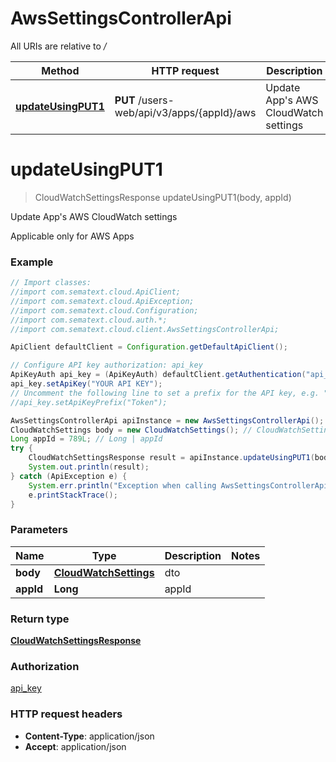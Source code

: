 # AwsSettingsControllerApi

All URIs are relative to */*

| Method                                                             | HTTP request                               | Description                               |
| ------------------------------------------------------------------ | ------------------------------------------ | ----------------------------------------- |
| [**updateUsingPUT1**](AwsSettingsControllerApi.md#updateUsingPUT1) | **PUT** /users-web/api/v3/apps/{appId}/aws | Update App&#x27;s AWS CloudWatch settings |

<a name="updateUsingPUT1"></a>

# **updateUsingPUT1**

> CloudWatchSettingsResponse updateUsingPUT1(body, appId)

Update App&#x27;s AWS CloudWatch settings

Applicable only for AWS Apps

### Example

```java
// Import classes:
//import com.sematext.cloud.ApiClient;
//import com.sematext.cloud.ApiException;
//import com.sematext.cloud.Configuration;
//import com.sematext.cloud.auth.*;
//import com.sematext.cloud.client.AwsSettingsControllerApi;

ApiClient defaultClient = Configuration.getDefaultApiClient();

// Configure API key authorization: api_key
ApiKeyAuth api_key = (ApiKeyAuth) defaultClient.getAuthentication("api_key");
api_key.setApiKey("YOUR API KEY");
// Uncomment the following line to set a prefix for the API key, e.g. "Token" (defaults to null)
//api_key.setApiKeyPrefix("Token");

AwsSettingsControllerApi apiInstance = new AwsSettingsControllerApi();
CloudWatchSettings body = new CloudWatchSettings(); // CloudWatchSettings | dto
Long appId = 789L; // Long | appId
try {
    CloudWatchSettingsResponse result = apiInstance.updateUsingPUT1(body, appId);
    System.out.println(result);
} catch (ApiException e) {
    System.err.println("Exception when calling AwsSettingsControllerApi#updateUsingPUT1");
    e.printStackTrace();
}
```

### Parameters

| Name      | Type                                            | Description | Notes |
| --------- | ----------------------------------------------- | ----------- | ----- |
| **body**  | [**CloudWatchSettings**](CloudWatchSettings.md) | dto         |
| **appId** | **Long**                                        | appId       |

### Return type

[**CloudWatchSettingsResponse**](CloudWatchSettingsResponse.md)

### Authorization

[api_key](../README.md#api_key)

### HTTP request headers

- **Content-Type**: application/json
- **Accept**: application/json
